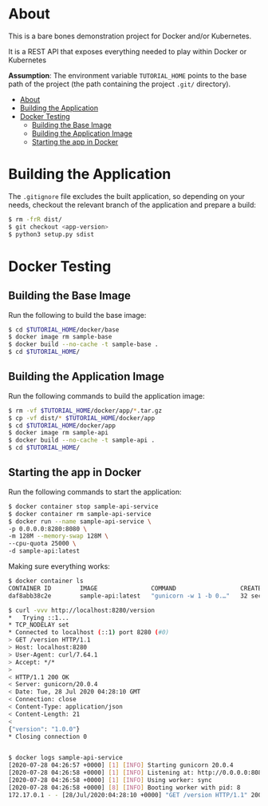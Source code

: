 # About

This is a bare bones demonstration project for Docker and/or Kubernetes.

It is a REST API that exposes everything needed to play within Docker or Kubernetes

**Assumption**: The environment variable `TUTORIAL_HOME` points to the base path of the project (the path containing the project `.git/` directory).

- [About](#about)
- [Building the Application](#building-the-application)
- [Docker Testing](#docker-testing)
  - [Building the Base Image](#building-the-base-image)
  - [Building the Application Image](#building-the-application-image)
  - [Starting the app in Docker](#starting-the-app-in-docker)


# Building the Application

The `.gitignore` file excludes the built application, so depending on your needs, checkout the relevant branch of the application and prepare a build:

```bash
$ rm -frR dist/
$ git checkout <app-version>
$ python3 setup.py sdist
```

# Docker Testing

## Building the Base Image

Run the following to build the base image:

```bash
$ cd $TUTORIAL_HOME/docker/base
$ docker image rm sample-base
$ docker build --no-cache -t sample-base .
$ cd $TUTORIAL_HOME/
```

## Building the Application Image

Run the following commands to build the application image:

```bash
$ rm -vf $TUTORIAL_HOME/docker/app/*.tar.gz
$ cp -vf dist/* $TUTORIAL_HOME/docker/app
$ cd $TUTORIAL_HOME/docker/app
$ docker image rm sample-api
$ docker build --no-cache -t sample-api .
$ cd $TUTORIAL_HOME/
```

## Starting the app in Docker

Run the following commands to start the application:

```bash
$ docker container stop sample-api-service
$ docker container rm sample-api-service
$ docker run --name sample-api-service \
-p 0.0.0.0:8280:8080 \
-m 128M --memory-swap 128M \
--cpu-quota 25000 \
-d sample-api:latest
```

Making sure everything works:

```bash
$ docker container ls
CONTAINER ID        IMAGE               COMMAND                  CREATED             STATUS              PORTS                              NAMES
daf8abb38c2e        sample-api:latest   "gunicorn -w 1 -b 0.…"   32 seconds ago      Up 30 seconds       0.0.0.0:8280->8080/tcp             sample-api-service

$ curl -vvv http://localhost:8280/version
*   Trying ::1...
* TCP_NODELAY set
* Connected to localhost (::1) port 8280 (#0)
> GET /version HTTP/1.1
> Host: localhost:8280
> User-Agent: curl/7.64.1
> Accept: */*
>
< HTTP/1.1 200 OK
< Server: gunicorn/20.0.4
< Date: Tue, 28 Jul 2020 04:28:10 GMT
< Connection: close
< Content-Type: application/json
< Content-Length: 21
<
{"version": "1.0.0"}
* Closing connection 0


$ docker logs sample-api-service
[2020-07-28 04:26:57 +0000] [1] [INFO] Starting gunicorn 20.0.4
[2020-07-28 04:26:58 +0000] [1] [INFO] Listening at: http://0.0.0.0:8080 (1)
[2020-07-28 04:26:58 +0000] [1] [INFO] Using worker: sync
[2020-07-28 04:26:58 +0000] [8] [INFO] Booting worker with pid: 8
172.17.0.1 - - [28/Jul/2020:04:28:10 +0000] "GET /version HTTP/1.1" 200 21 "-" "curl/7.64.1"
```
